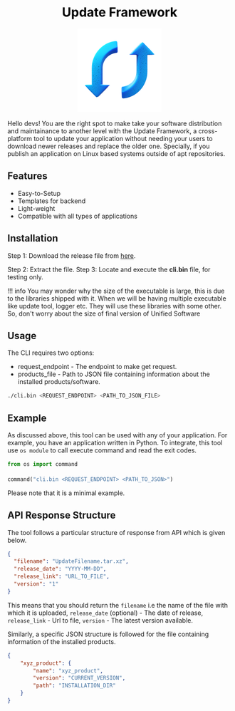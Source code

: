 <h1 align="center" style="color: black">Update Framework</h1>
<div align="center">
    <img src="https://raw.githubusercontent.com/Raghav67816/UpdateFramework/main/icon.png">
</div>


Hello devs! You are the right spot to make take your software distribution and maintainance to another level with the Update Framework, a cross-platform tool to update your application without needing your users to download newer releases and replace the older one. Specially, if you publish an application on Linux based systems outside of apt repositories.

## Features
- Easy-to-Setup
- Templates for backend
- Light-weight
- Compatible with all types of applications

## Installation
Step 1: Download the release file from [here](https://github.com/Raghav67816/UpdateFramework).

Step 2: Extract the file.
Step 3: Locate and execute the **cli.bin** file, for testing only.


!!! info
    You may wonder why the size of the executable is large, this is due to the libraries shipped with it. When we will be having multiple executable like update tool, logger etc. They will use these libraries with some other. So, don't worry about the size of final version of Unified Software

## Usage
The CLI requires two options:
 - request_endpoint - The endpoint to make get request.
 - products_file - Path to JSON file containing information about the installed products/software.

```bash
./cli.bin <REQUEST_ENDPOINT> <PATH_TO_JSON_FILE>
```

## Example

As discussed above, this tool can be used with any of your application. For example, you have an application written in Python. To integrate, this tool use `os module` to call execute command and read the exit codes.

```py
from os import command

command("cli.bin <REQUEST_ENDPOINT> <PATH_TO_JSON>")
```

Please note that it is a minimal example.

## API Response Structure
The tool follows a particular structure of response from API which is given below.

```json
{
  "filename": "UpdateFilename.tar.xz",
  "release_date": "YYYY-MM-DD",
  "release_link": "URL_TO_FILE",
  "version": "1"
}
```

This means that you should return the `filename` i.e the name of the file with which it is uploaded, `release_date` (optional) - The date of release, `release_link` - Url to file, `version` - The latest version available.

Similarly, a specific JSON structure is followed for the file containing information of the installed products.

```json
{
    "xyz_product": {
        "name": "xyz_product",
        "version": "CURRENT_VERSION",
        "path": "INSTALLATION_DIR"
    }
}
```

